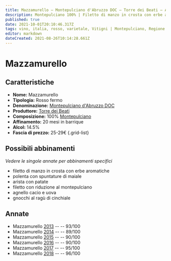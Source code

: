 ```yaml
---
title: Mazzamurello – Montepulciano d'Abruzzo DOC – Torre dei Beati – Abruzzo (IT) – 25-29€ – 4★-5★
description: Montepulciano 100% | Filetto di manzo in crosta con erbe aromatiche – Polenta con spuntature di maiale – Arista con patate – Filetto con riduzione al montepulciano – Agnello cacio e uova – Gnocchi al ragù di cinghiale
published: true
date: 2021-10-01T20:10:46.317Z
tags: vino, italia, rosso, varietale, Vitigni | Montepulciano, Regione vino | Abruzzo, filetto di manzo in crosta con erbe aromatiche, polenta con spuntature di maiale, Alimento | maiale, Alimento-dettagli | arista, Aromatizzazione | con patate, filetto con riduzione al montepulciano, Alimento | agnello, Aromatizzazione | cacio e uova, fermo, Valutazioni | 5 stelle, Gnocchi al ragù di cinghiale, Prezzi | 25-29€
editor: markdown
dateCreated: 2021-08-26T10:14:28.661Z
---
```


# Mazzamurello

## Caratteristiche
- **Nome:** Mazzamurello
- **Tipologia:** Rosso fermo
- **Denominazione:** [Montepulciano d'Abruzzo DOC](/denominazioni/Italia/Abruzzo/DOC/Montepulciano-d-Abruzzo) 
- **Produttore:** [Torre dei Beati](/produttori/Italia/Abruzzo/Torre-dei-Beati) 
- **Composizione:** 100% [Montepulciano](/vitigni/Italia/bacca-nera/montepulciano)
- **Affinamento:** 20 mesi in barrique
- **Alcol:** 14.5%
- **Fascia di prezzo:** 25-29€
{.grid-list}


## Possibili abbinamenti
*Vedere le singole annate per abbinamenti specifici*

- filetto di manzo in crosta con erbe aromatiche
- polenta con spuntature di maiale
- arista con patate
- filetto con riduzione al montepulciano
- agnello cacio e uova
- gnocchi al ragù di cinchiale

## Annate
- Mazzamurello [2013](/vini/Italia/Abruzzo/Torre-dei-Beati/Mazzamurello/2013) -- <span class="star-5"></span> -- 93/100
- Mazzamurello [2014](/vini/Italia/Abruzzo/Torre-dei-Beati/Mazzamurello/2014) -- <span class="star-4"></span> -- 89/100
- Mazzamurello [2015](/vini/Italia/Abruzzo/Torre-dei-Beati/Mazzamurello/2015) -- <span class="star-4"></span> -- 90/100
- Mazzamurello [2016](/vini/Italia/Abruzzo/Torre-dei-Beati/Mazzamurello/2016) -- <span class="star-4"></span> -- 90/100
- Mazzamurello [2017](/vini/Italia/Abruzzo/Torre-dei-Beati/Mazzamurello/2017) -- <span class="star-5"></span> -- 95/100
- Mazzamurello [2018](/vini/Italia/Abruzzo/Torre-dei-Beati/Mazzamurello/2018) -- <span class="star-5"></span> -- 96/100



